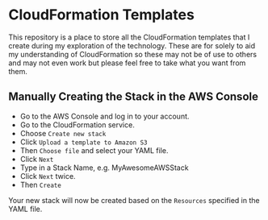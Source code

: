 # CloudFormation Templates

This repository is a place to store all the CloudFormation templates that I create during my exploration of the technology. These are for solely to aid my understanding of CloudFormation so these may not be of use to others and may not even work but please feel free to take what you want from them. 

## Manually Creating the Stack in the AWS Console

  - Go to the AWS Console and log in to your account. 
  - Go to the CloudFormation service. 
  - Choose `Create new stack`
  - Click `Upload a template to Amazon S3`
  - Then `Choose file` and select your YAML file.
  - Click `Next`
  - Type in a Stack Name, e.g. MyAwesomeAWSStack
  - Click `Next` twice.
  - Then `Create`

Your new stack will now be created based on the `Resources` specified in the YAML file.

